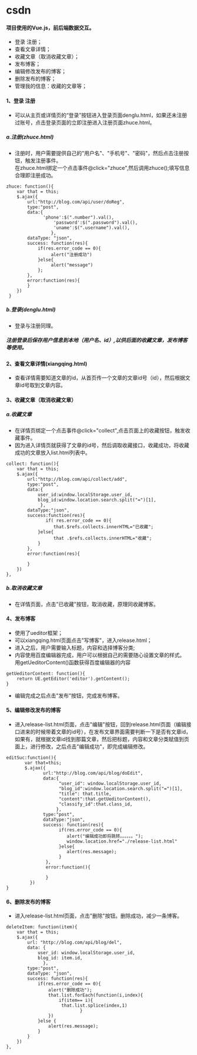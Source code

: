 # csdn
#### 项目使用的Vue.js，前后端数据交互。
* 登录 注册；
* 查看文章详情；
* 收藏文章（取消收藏文章）；
* 发布博客；
* 编辑修改发布的博客；
* 删除发布的博客；
* 管理我的信息：收藏的文章等；
#### 1、登录 注册<br>
* 可以从主页或详情页的“登录”按钮进入登录页面denglu.html，如果还未注册过账号，点击登录页面的立即注册进入注册页面zhuce.html。<br>
##### a.注册(zhuce.html)
* 注册时，用户需要提供自己的"用户名"、"手机号"、"密码"，然后点击注册按钮，触发注册事件。<br>
  在zhuce.html绑定一个点击事件@click="zhuce",然后调用zhuce();填写信息合理即注册成功。
```
zhuce: function(){
	var that = this;
	$.ajax({
		url:"http://blog.com/api/user/doReg",
		type:"post",
		data:{
		      'phone':$(".number").val(),
	              'password':$(".password").val(),
	              'uname':$(".username").val(),
        	     },
		dataType: "json",
		success: function(res){
			if(res.error_code == 0){
			     alert("注册成功")
			}else{
			     alert("message")
			};
		},
		error:function(res){
		}
	})
 }
```
##### b.登录(denglu.html)
* 登录与注册同理。
##### 注册登录后保存用户信息到本地（用户名、id）,以供后面的收藏文章，发布博客等使用。
#### 2、查看文章详情(xiangqing.html)
* 查看详情需要知道文章的id，从首页传一个文章的文章id号（id），然后根据文章id号取到文章内容。
#### 3、收藏文章（取消收藏文章）
##### a.收藏文章
* 在详情页绑定一个点击事件@click="collect",点击页面上的收藏按钮，触发收藏事件。
* 因为进入详情页就获得了文章的id号，然后调取收藏接口，收藏成功，将收藏成功的文章放入list.html列表中。<br>
```
collect: function(){
	var that = this;
	$.ajax({
		url:"http://blog.com/api/collect/add",
		type:"post",
		data:{
			user_id:window.localStorage.user_id,
			blog_id:window.location.search.split("=")[1],
		     },
		dataType:"json",
		success:function(res){
		       if( res.error_code == 0){
			      that.$refs.collects.innerHTML="已收藏";
			}else{
			      that .$refs.collects.innerHTML="收藏";
			}
		},
		error:function(res){

		}
	})
},
```
##### b.取消收藏文章
* 在详情页面，点击"已收藏"按钮，取消收藏，原理同收藏博客。
#### 4、发布博客
* 使用了ueditor框架；
* 可以xiangqing.html页面点击"写博客"，进入release.html；
* 进入之后，用户需要输入标题，内容和选择博客分类;
* 内容使用百度编辑器完成，用户可以根据自己的需要随心设置文章的样式。<br>
  用getUeditorContent()函数获得百度编辑器的内容
```
getUeditorContent: function(){
	return UE.getEditor('editor').getContent();
}
```
* 编辑完成之后点击"发布"按钮，完成发布博客。
#### 5、编辑修改发布的博客
* 进入release-list.html页面，点击"编辑"按钮，回到release.html页面（编辑接口进来的时候带着文章的id号），在发布文章界面需要判断一下是否有文章id，如果有，就根据文章id找到那篇文章，然后把标题，内容和文章分类赋值到页面上，进行修改，之后点击"编辑成功"，即完成编辑修改。
```
editSuc:function(){
       var that=this;
       $.ajax({
              url:"http://blog.com/api/blog/doEdit",
              data:{
                    "user_id": window.localStorage.user_id,
                    "blog_id":window.location.search.split("=")[1],
                    "title": that.title,
                    "content":that.getUeditorContent(),
                    "classify_id":that.class_id,
                   },
              type:"post",
              dataType:"json",
              success: function(res){
                    if(res.error_code == 0){
                       alert("编辑成功即将跳转。。。。。。");
                       window.location.href="./release-list.html"
                    }else{
                       alert(res.message);
                    }
               },
               error:function(){

               }
         })
}
```
#### 6、删除发布的博客
* 进入release-list.html页面，点击"删除"按钮。删除成功，减少一条博客。
```
deleteItem: function(item){
	var that = this;
	$.ajax({
		url: "http://blog.com/api/blog/del",
		data: {
			user_id: window.localStorage.user_id,
			blog_id: item.id,
		      },
		type:"post",
		dataType: "json",
		success: function(res){
			if(res.error_code == 0){
				alert("删除成功");
				that.list.forEach(function(i,index){
					if(item== i){
				  	 that.list.splice(index,1)
		               	 	}
				})
			}else {
				alert(res.message);
			}
		}
	})
},
```



